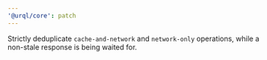 ```yaml
---
'@urql/core': patch
---
```


Strictly deduplicate `cache-and-network` and `network-only` operations, while a non-stale response is being waited for.

